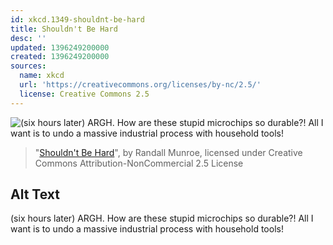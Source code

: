 ```yaml
---
id: xkcd.1349-shouldnt-be-hard
title: Shouldn't Be Hard
desc: ''
updated: 1396249200000
created: 1396249200000
sources:
  name: xkcd
  url: 'https://creativecommons.org/licenses/by-nc/2.5/'
  license: Creative Commons 2.5
---
```

![(six hours later) ARGH. How are these stupid microchips so durable?! All I want is to undo a massive industrial process with household tools!](https://imgs.xkcd.com/comics/shouldnt_be_hard.png)
> "[Shouldn't Be Hard](https://xkcd.com/1349/)", by Randall Munroe, licensed under Creative Commons Attribution-NonCommercial 2.5 License

## Alt Text
(six hours later) ARGH. How are these stupid microchips so durable?! All I want is to undo a massive industrial process with household tools!
